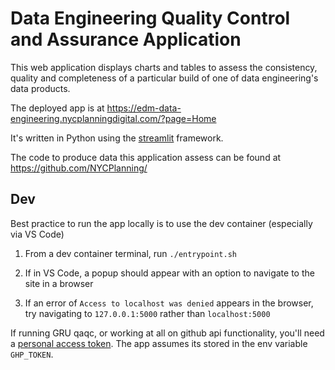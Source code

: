 # Data Engineering Quality Control and Assurance Application

This web application displays charts and tables to assess the consistency, quality and completeness of a particular build of one of data engineering's data products.

The deployed app is at https://edm-data-engineering.nycplanningdigital.com/?page=Home

It's written in Python using the [streamlit](https://streamlit.io/) framework.

The code to produce data this application assess can be found at https://github.com/NYCPlanning/

## Dev

Best practice to run the app locally is to use the dev container (especially via VS Code)

1. From a dev container terminal, run `./entrypoint.sh`

2. If in VS Code, a popup should appear with an option to navigate to the site in a browser

3. If an error of `Access to localhost was denied` appears in the browser, try navigating to `127.0.0.1:5000` rather than `localhost:5000`

If running GRU qaqc, or working at all on github api functionality, you'll need a [personal access token](https://docs.github.com/en/authentication/keeping-your-account-and-data-secure/creating-a-personal-access-token). The app assumes its stored in the env variable `GHP_TOKEN`.